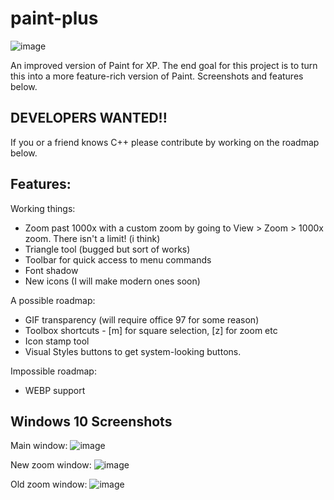 # paint-plus

![image](https://github.com/user-attachments/assets/f6033b8f-6547-423a-87f9-0724673ace87)

An improved version of Paint for XP. The end goal for this project is to turn this into a more feature-rich version of Paint. Screenshots and features below.

## DEVELOPERS WANTED!!
If you or a friend knows C++ please contribute by working on the roadmap below.

## Features:

Working things:

- Zoom past 1000x with a custom zoom by going to View > Zoom > 1000x zoom. There isn't a limit! (i think) 
- Triangle tool (bugged but sort of works)
- Toolbar for quick access to menu commands
- Font shadow
- New icons (I will make modern ones soon)

A possible roadmap:

- GIF transparency (will require office 97 for some reason)
- Toolbox shortcuts - [m] for square selection, [z] for zoom etc
- Icon stamp tool
- Visual Styles buttons to get system-looking buttons.

Impossible roadmap:

- WEBP support

## Windows 10 Screenshots
Main window:
![image](https://github.com/user-attachments/assets/2d482e0e-7716-4a8c-bdc2-3813d27615ab)

New zoom window:
![image](https://github.com/user-attachments/assets/0a4eabe7-1677-4544-96a5-02929c222e61)

Old zoom window:
![image](https://github.com/user-attachments/assets/087e03ad-2180-4e30-84db-4260dd6705c3)

